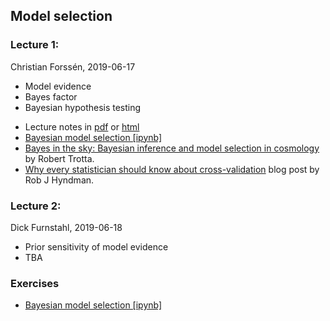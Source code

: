 ## Model selection

### Lecture 1: 
Christian Forss&eacute;n, 2019-06-17
- Model evidence
- Bayes factor
- Bayesian hypothesis testing
* Lecture notes in [pdf](pub/model_selection-minted.pdf) or [html](pub/model_selection-bs.html)
* [Bayesian model selection [ipynb]](https://github.com/NuclearTalent/Bayes2019/blob/master/topics/model-selection/model-selection_I.ipynb)
* [Bayes in the sky: Bayesian inference and model selection in cosmology](https://arxiv.org/abs/0803.4089) by Robert Trotta.
* [Why every statistician should know about cross-validation](https://robjhyndman.com/hyndsight/crossvalidation/) blog post by Rob J Hyndman.


### Lecture 2: 
Dick Furnstahl, 2019-06-18
- Prior sensitivity of model evidence
- TBA

### Exercises
* [Bayesian model selection [ipynb]](https://github.com/NuclearTalent/Bayes2019/blob/master/topics/model-selection/model-selection_I.ipynb)
